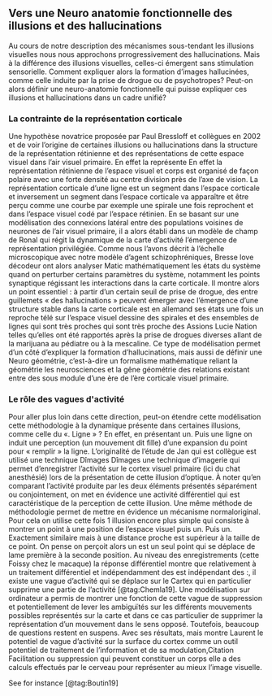 ## Vers une Neuro anatomie fonctionnelle des illusions et des hallucinations

Au cours de notre description des mécanismes sous-tendant les illusions visuelles nous nous approchons prrogressivement des hallucinations. Mais à la différence des illusions visuelles, celles-ci émergent sans stimulation sensorielle. Comment expliquer alors la formation d’images hallucinées, comme celle induite par la prise de drogue ou de psychotropes? Peut-on alors définir une neuro-anatomie fonctionnelle qui puisse expliquer ces illusions et hallucinations dans un cadre unifié?

### La contrainte de la représentation corticale

Une hypothèse novatrice proposée par Paul Bressloff et collègues en 2002 et de voir l’origine de certaines illusions ou hallucinations dans la structure de la représentation rétinienne et des représentations de cette espace visuel dans l’air visuel primaire. En effet la représente
En effet la représentation rétinienne de l’espace visuel et corps est organisé de façon polaire avec une forte densité au centre division près de l’axe de vision. La représentation corticale d’une ligne est un segment dans l’espace corticale et inversement un segment dans l’espace corticale va apparaître et être perçu comme une courbe par exemple une spirale une fois reprochent et dans l’espace visuel codé par l’espace rétinien.
En se basant sur une modélisation des connexions latéral entre des populations voisines de neurones de l’air visuel primaire, il a alors établi dans un modèle de champ de Ronal qui régit la dynamique de la carte d’activité l’émergence de représentation privilégiée. Comme nous l’avons décrit à l’échelle microscopique avec notre modèle d’agent schizophréniques, Bresse love décodeur ont alors analyser Matic mathématiquement les états du système quand on perturber certains paramètres du système, notamment les points synaptique régissant les interactions dans la carte corticale.
Il montre alors un point essentiel : à partir d’un certain seuil de prise de drogue, des entre guillemets « des hallucinations » peuvent émerger avec l’émergence d’une structure stable dans la carte corticale est en allemand ses états une fois un reproche télé sur l’espace visuel dessine des spirales et des ensembles de lignes qui sont très proches qui sont très proche des Assions Lucie Nation telles qu’elles ont été rapportés après la prise de drogues diverses allant de la marijuana au pédiatre ou à la mescaline. Ce type de modélisation permet d’un côté d’expliquer la formation d’hallucinations, mais aussi de définir une Neuro géométrie, c’est-à-dire un formalisme mathématique reliant la géométrie les neurosciences et la gêne géométrie des relations existant entre des sous module d’une ère de l’ère corticale visuel primaire.

### Le rôle des vagues d'activité

Pour aller plus loin dans cette direction, peut-on étendre cette modélisation cette méthodologie à la dynamique présente dans certaines illusions, comme celle du «. Ligne » ? En effet, en présentant un. Puis une ligne on induit une perception (un mouvement dit fille) d’une expansion du point pour « remplir » la ligne. L’originalité de l’étude de Jan qui est collègue est utilisé une technique Dîmages Dîmages une technique d’imagerie qui permet d’enregistrer l’activité sur le cortex visuel primaire (ici du chat anesthésié) lors de la présentation de cette illusion d’optique. À noter qu’en comparant l’activité produite par les deux éléments présentés séparément ou conjointement, on met en évidence une activité différentiel qui est caractéristique de la perception de cette illusion. Une même méthode de méthodologie permet de mettre en évidence un mécanisme normaloriginal. Pour cela on utilise cette fois 1 illusion encore plus simple qui consiste à montrer un point à une position de l’espace visuel puis un. Puis un. Exactement similaire mais à une distance proche est supérieur à la taille de ce point. On pense on perçoit alors un est un seul point qui se déplace de lame première à la seconde position. Au niveau des enregistrements (cette Foissy chez le macaque) la réponse différentiel montre que relativement à un traitement différentiel et indépendamment des est indépendant des :, il existe une vague d’activité qui se déplace sur le Cartex qui en particulier supprime une partie de l’activité [@tag:Chemla19]. Une modélisation sur ordinateur a permis de montrer une fonction de cette vague de suppression et potentiellement de lever les ambiguïtés sur les différents mouvements possibles représentés sur la carte et dans ce cas particulier de supprimer la représentation d’un mouvement dans le sens opposé. Toutefois, beaucoup de questions restent en suspens. Avec ses résultats, mais montre Laurent le potentiel de vague d’activité sur la surface du cortex comme un outil potentiel de traitement de l’information et de sa modulation,Citation
Facilitation ou suppression qui peuvent constituer un corps elle a des calculs effectués par le cerveau pour représenter au mieux l’image visuelle.

See for instance [@tag:Boutin19]

